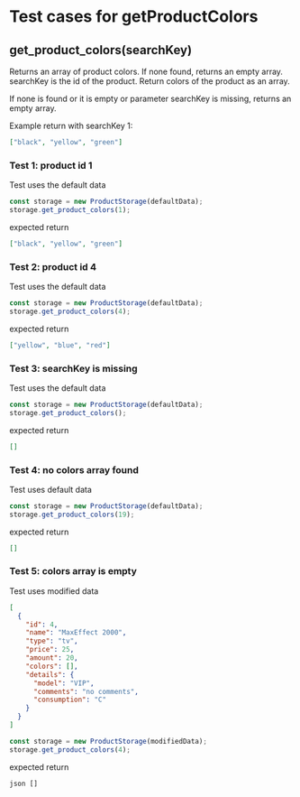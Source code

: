 # Test cases for getProductColors

## **get_product_colors(searchKey)**

Returns an array of product colors. If none found, returns an empty array. searchKey is the id of the product. Return colors of the product as an array.

If none is found or it is empty or parameter searchKey is missing, returns an empty array.

Example return with searchKey 1:

```json
["black", "yellow", "green"]
```

### Test 1: product id 1

Test uses the default data

```js
const storage = new ProductStorage(defaultData);
storage.get_product_colors(1);
```

expected return

```json
["black", "yellow", "green"]
```

### Test 2: product id 4

Test uses the default data

```js
const storage = new ProductStorage(defaultData);
storage.get_product_colors(4);
```

expected return

```json
["yellow", "blue", "red"]
```

### Test 3: searchKey is missing

Test uses the default data

```js
const storage = new ProductStorage(defaultData);
storage.get_product_colors();
```

expected return

```json
[]
```

### Test 4: no colors array found

Test uses default data

```js
const storage = new ProductStorage(defaultData);
storage.get_product_colors(19);
```

expected return

```json
[]
```

### Test 5: colors array is empty

Test uses modified data

```json
[
  {
    "id": 4,
    "name": "MaxEffect 2000",
    "type": "tv",
    "price": 25,
    "amount": 20,
    "colors": [],
    "details": {
      "model": "VIP",
      "comments": "no comments",
      "consumption": "C"
    }
  }
]
```

```js
const storage = new ProductStorage(modifiedData);
storage.get_product_colors(4);
```

expected return

`json []`
